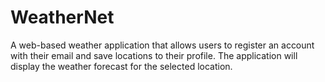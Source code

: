 # WeatherNet

A web-based weather application that allows users to register an account with their email and save locations to their profile. The application will display the weather forecast for the selected location.
